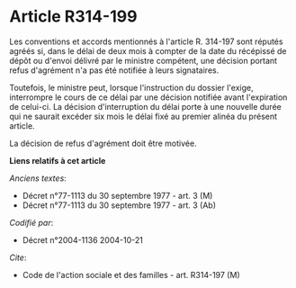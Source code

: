 # Article R314-199

Les conventions et accords mentionnés à l'article R. 314-197 sont réputés agréés si, dans le délai de deux mois à compter de
la date du récépissé de dépôt ou d'envoi délivré par le ministre compétent, une décision portant refus d'agrément n'a pas été
notifiée à leurs signataires.

Toutefois, le ministre peut, lorsque l'instruction du dossier l'exige, interrompre le cours de ce délai par une décision
notifiée avant l'expiration de celui-ci. La décision d'interruption du délai porte à une nouvelle durée qui ne saurait
excéder six mois le délai fixé au premier alinéa du présent article.

La décision de refus d'agrément doit être motivée.

**Liens relatifs à cet article**

_Anciens textes_:

  - Décret n°77-1113 du 30 septembre 1977 - art. 3 (M)
  - Décret n°77-1113 du 30 septembre 1977 - art. 3 (Ab)

_Codifié par_:

  - Décret n°2004-1136 2004-10-21

_Cite_:

  - Code de l'action sociale et des familles - art. R314-197 (M)
